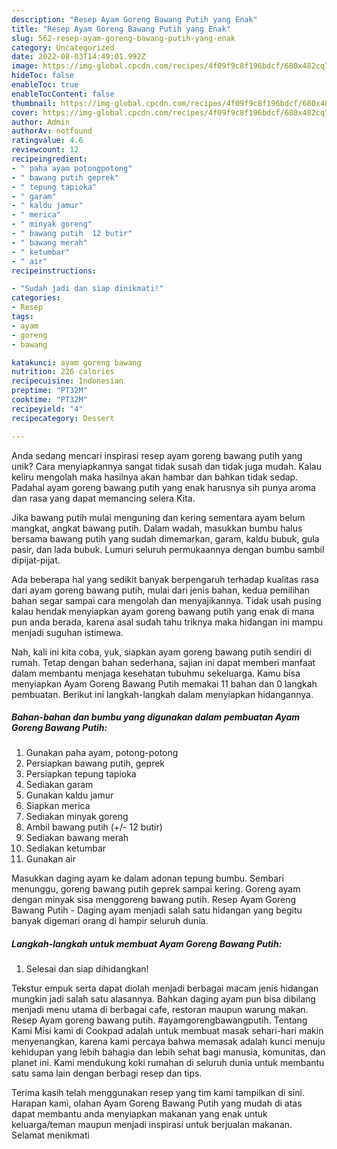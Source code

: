 ```yaml
---
description: "Resep Ayam Goreng Bawang Putih yang Enak"
title: "Resep Ayam Goreng Bawang Putih yang Enak"
slug: 562-resep-ayam-goreng-bawang-putih-yang-enak
category: Uncategorized
date: 2022-08-03T14:49:01.992Z
image: https://img-global.cpcdn.com/recipes/4f09f9c8f196bdcf/680x482cq70/ayam-goreng-bawang-putih-foto-resep-utama.jpg
hideToc: false
enableToc: true
enableTocContent: false
thumbnail: https://img-global.cpcdn.com/recipes/4f09f9c8f196bdcf/680x482cq70/ayam-goreng-bawang-putih-foto-resep-utama.jpg
cover: https://img-global.cpcdn.com/recipes/4f09f9c8f196bdcf/680x482cq70/ayam-goreng-bawang-putih-foto-resep-utama.jpg
author: Admin
authorAv: notfound
ratingvalue: 4.6
reviewcount: 12
recipeingredient:
- " paha ayam potongpotong"
- " bawang putih geprek"
- " tepung tapioka"
- " garam"
- " kaldu jamur"
- " merica"
- " minyak goreng"
- " bawang putih  12 butir"
- " bawang merah"
- " ketumbar"
- " air"
recipeinstructions:

- "Sudah jadi dan siap dinikmati!"
categories:
- Resep
tags:
- ayam
- goreng
- bawang

katakunci: ayam goreng bawang 
nutrition: 226 calories
recipecuisine: Indonesian
preptime: "PT32M"
cooktime: "PT32M"
recipeyield: "4"
recipecategory: Dessert

---
```





Anda sedang mencari inspirasi resep ayam goreng bawang putih yang unik? Cara menyiapkannya sangat tidak susah dan tidak juga mudah. Kalau keliru mengolah maka hasilnya akan hambar dan bahkan tidak sedap. Padahal ayam goreng bawang putih yang enak harusnya sih punya aroma dan rasa yang dapat memancing selera Kita.





Jika bawang putih mulai menguning dan kering sementara ayam belum mangkat, angkat bawang putih. Dalam wadah, masukkan bumbu halus bersama bawang putih yang sudah dimemarkan, garam, kaldu bubuk, gula pasir, dan lada bubuk. Lumuri seluruh permukaannya dengan bumbu sambil dipijat-pijat.

Ada beberapa hal yang sedikit banyak berpengaruh terhadap kualitas rasa dari ayam goreng bawang putih, mulai dari jenis bahan, kedua pemilihan bahan segar sampai cara mengolah dan menyajikannya. Tidak usah pusing kalau hendak menyiapkan ayam goreng bawang putih yang enak di mana pun anda berada, karena asal sudah tahu triknya maka hidangan ini mampu menjadi suguhan istimewa.






Nah, kali ini kita coba, yuk, siapkan ayam goreng bawang putih sendiri di rumah. Tetap dengan bahan sederhana, sajian ini dapat memberi manfaat dalam membantu menjaga kesehatan tubuhmu sekeluarga. Kamu bisa menyiapkan Ayam Goreng Bawang Putih memakai 11 bahan dan 0 langkah pembuatan. Berikut ini langkah-langkah dalam menyiapkan hidangannya.

<!--inarticleads1-->

##### Bahan-bahan dan bumbu yang digunakan dalam pembuatan Ayam Goreng Bawang Putih:

1. Gunakan  paha ayam, potong-potong
1. Persiapkan  bawang putih, geprek
1. Persiapkan  tepung tapioka
1. Sediakan  garam
1. Gunakan  kaldu jamur
1. Siapkan  merica
1. Sediakan  minyak goreng
1. Ambil  bawang putih (+/- 12 butir)
1. Sediakan  bawang merah
1. Sediakan  ketumbar
1. Gunakan  air


Masukkan daging ayam ke dalam adonan tepung bumbu. Sembari menunggu, goreng bawang putih geprek sampai kering. Goreng ayam dengan minyak sisa menggoreng bawang putih. Resep Ayam Goreng Bawang Putih - Daging ayam menjadi salah satu hidangan yang begitu banyak digemari orang di hampir seluruh dunia. 

<!--inarticleads2-->

##### Langkah-langkah untuk membuat Ayam Goreng Bawang Putih:


1. Selesai dan siap dihidangkan!

Tekstur empuk serta dapat diolah menjadi berbagai macam jenis hidangan mungkin jadi salah satu alasannya. Bahkan daging ayam pun bisa dibilang menjadi menu utama di berbagai cafe, restoran maupun warung makan. Resep Ayam goreng bawang putih. #ayamgorengbawangputih. Tentang Kami Misi kami di Cookpad adalah untuk membuat masak sehari-hari makin menyenangkan, karena kami percaya bahwa memasak adalah kunci menuju kehidupan yang lebih bahagia dan lebih sehat bagi manusia, komunitas, dan planet ini. Kami mendukung koki rumahan di seluruh dunia untuk membantu satu sama lain dengan berbagi resep dan tips. 

Terima kasih telah menggunakan resep yang tim kami tampilkan di sini. Harapan kami, olahan Ayam Goreng Bawang Putih yang mudah di atas dapat membantu anda menyiapkan makanan yang enak untuk keluarga/teman maupun menjadi inspirasi untuk berjualan makanan. Selamat menikmati
